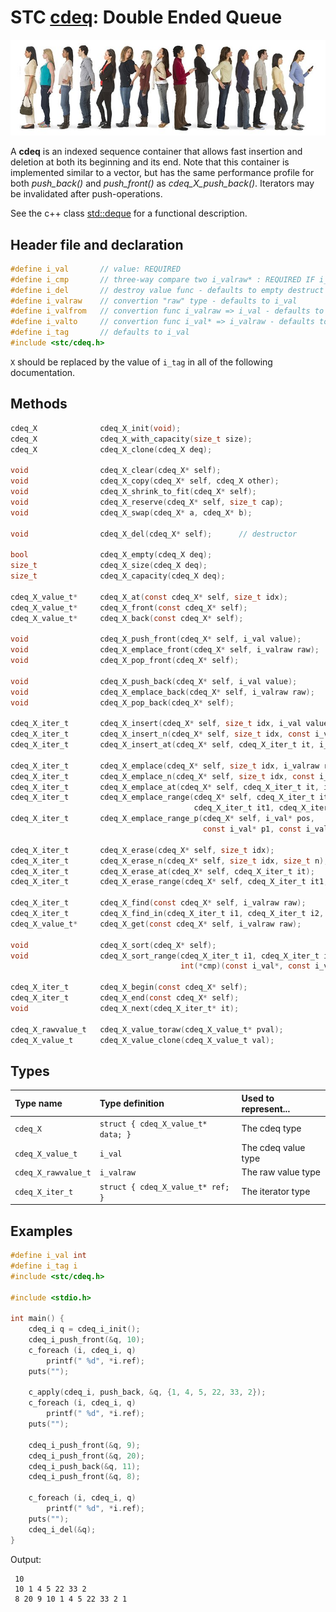 # STC [cdeq](../include/stc/cdeq.h): Double Ended Queue
![Deque](pics/deque.jpg)

A **cdeq** is an indexed sequence container that allows fast insertion and deletion at both its beginning and its end. Note that this container is implemented similar to a vector, but has the same performance profile for both *push_back()* and *push_front()* as *cdeq_X_push_back()*. Iterators may be invalidated after push-operations.

See the c++ class [std::deque](https://en.cppreference.com/w/cpp/container/deque) for a functional description.

## Header file and declaration

```c
#define i_val       // value: REQUIRED
#define i_cmp       // three-way compare two i_valraw* : REQUIRED IF i_valraw is a non-integral type
#define i_del       // destroy value func - defaults to empty destruct
#define i_valraw    // convertion "raw" type - defaults to i_val
#define i_valfrom   // convertion func i_valraw => i_val - defaults to plain copy
#define i_valto     // convertion func i_val* => i_valraw - defaults to plain copy
#define i_tag       // defaults to i_val
#include <stc/cdeq.h>
```
`X` should be replaced by the value of `i_tag` in all of the following documentation.

## Methods

```c
cdeq_X              cdeq_X_init(void);
cdeq_X              cdeq_X_with_capacity(size_t size);
cdeq_X              cdeq_X_clone(cdeq_X deq);

void                cdeq_X_clear(cdeq_X* self);
void                cdeq_X_copy(cdeq_X* self, cdeq_X other);
void                cdeq_X_shrink_to_fit(cdeq_X* self);
void                cdeq_X_reserve(cdeq_X* self, size_t cap);
void                cdeq_X_swap(cdeq_X* a, cdeq_X* b);

void                cdeq_X_del(cdeq_X* self);      // destructor

bool                cdeq_X_empty(cdeq_X deq);
size_t              cdeq_X_size(cdeq_X deq);
size_t              cdeq_X_capacity(cdeq_X deq);

cdeq_X_value_t*     cdeq_X_at(const cdeq_X* self, size_t idx);
cdeq_X_value_t*     cdeq_X_front(const cdeq_X* self);
cdeq_X_value_t*     cdeq_X_back(const cdeq_X* self);

void                cdeq_X_push_front(cdeq_X* self, i_val value);
void                cdeq_X_emplace_front(cdeq_X* self, i_valraw raw);
void                cdeq_X_pop_front(cdeq_X* self);

void                cdeq_X_push_back(cdeq_X* self, i_val value);
void                cdeq_X_emplace_back(cdeq_X* self, i_valraw raw);
void                cdeq_X_pop_back(cdeq_X* self); 

cdeq_X_iter_t       cdeq_X_insert(cdeq_X* self, size_t idx, i_val value);                        // move value 
cdeq_X_iter_t       cdeq_X_insert_n(cdeq_X* self, size_t idx, const i_val[] arr, size_t n);      // move arr values
cdeq_X_iter_t       cdeq_X_insert_at(cdeq_X* self, cdeq_X_iter_t it, i_val value);               // move value 

cdeq_X_iter_t       cdeq_X_emplace(cdeq_X* self, size_t idx, i_valraw raw);
cdeq_X_iter_t       cdeq_X_emplace_n(cdeq_X* self, size_t idx, const i_valraw[] arr, size_t n);
cdeq_X_iter_t       cdeq_X_emplace_at(cdeq_X* self, cdeq_X_iter_t it, i_valraw raw);
cdeq_X_iter_t       cdeq_X_emplace_range(cdeq_X* self, cdeq_X_iter_t it, 
                                         cdeq_X_iter_t it1, cdeq_X_iter_t it2);                 // will clone
cdeq_X_iter_t       cdeq_X_emplace_range_p(cdeq_X* self, i_val* pos, 
                                           const i_val* p1, const i_val* p2);

cdeq_X_iter_t       cdeq_X_erase(cdeq_X* self, size_t idx);
cdeq_X_iter_t       cdeq_X_erase_n(cdeq_X* self, size_t idx, size_t n);
cdeq_X_iter_t       cdeq_X_erase_at(cdeq_X* self, cdeq_X_iter_t it);
cdeq_X_iter_t       cdeq_X_erase_range(cdeq_X* self, cdeq_X_iter_t it1, cdeq_X_iter_t it2);

cdeq_X_iter_t       cdeq_X_find(const cdeq_X* self, i_valraw raw);
cdeq_X_iter_t       cdeq_X_find_in(cdeq_X_iter_t i1, cdeq_X_iter_t i2, i_valraw raw);
cdeq_X_value_t*     cdeq_X_get(const cdeq_X* self, i_valraw raw);                            // returns NULL if not found

void                cdeq_X_sort(cdeq_X* self);
void                cdeq_X_sort_range(cdeq_X_iter_t i1, cdeq_X_iter_t i2,
                                      int(*cmp)(const i_val*, const i_val*));

cdeq_X_iter_t       cdeq_X_begin(const cdeq_X* self);
cdeq_X_iter_t       cdeq_X_end(const cdeq_X* self);
void                cdeq_X_next(cdeq_X_iter_t* it);

cdeq_X_rawvalue_t   cdeq_X_value_toraw(cdeq_X_value_t* pval);
cdeq_X_value_t      cdeq_X_value_clone(cdeq_X_value_t val);
```

## Types

| Type name            | Type definition                     | Used to represent...   |
|:---------------------|:------------------------------------|:-----------------------|
| `cdeq_X`             | `struct { cdeq_X_value_t* data; }`  | The cdeq type          |
| `cdeq_X_value_t`     | `i_val`                             | The cdeq value type    |
| `cdeq_X_rawvalue_t`  | `i_valraw`                          | The raw value type     |
| `cdeq_X_iter_t`      | `struct { cdeq_X_value_t* ref; }`   | The iterator type      |

## Examples
```c
#define i_val int
#define i_tag i
#include <stc/cdeq.h>

#include <stdio.h>

int main() {
    cdeq_i q = cdeq_i_init();
    cdeq_i_push_front(&q, 10);
    c_foreach (i, cdeq_i, q)
        printf(" %d", *i.ref);
    puts("");

    c_apply(cdeq_i, push_back, &q, {1, 4, 5, 22, 33, 2});
    c_foreach (i, cdeq_i, q)
        printf(" %d", *i.ref);
    puts("");

    cdeq_i_push_front(&q, 9);
    cdeq_i_push_front(&q, 20);
    cdeq_i_push_back(&q, 11);
    cdeq_i_push_front(&q, 8);

    c_foreach (i, cdeq_i, q)
        printf(" %d", *i.ref);
    puts("");
    cdeq_i_del(&q);
}
```
Output:
```
 10
 10 1 4 5 22 33 2
 8 20 9 10 1 4 5 22 33 2 1
```
